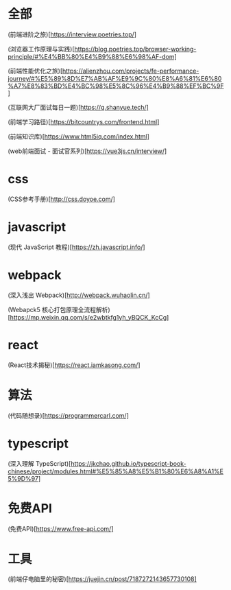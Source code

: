 # 全部
(前端进阶之旅)[https://interview.poetries.top/]

(浏览器工作原理与实践)[https://blog.poetries.top/browser-working-principle/#%E4%BB%80%E4%B9%88%E6%98%AF-dom]

(前端性能优化之旅)[https://alienzhou.com/projects/fe-performance-journey/#%E5%89%8D%E7%AB%AF%E9%9C%80%E8%A6%81%E6%80%A7%E8%83%BD%E4%BC%98%E5%8C%96%E4%B9%88%EF%BC%9F]

(互联网大厂面试每日一题)[https://q.shanyue.tech/]

(前端学习路径)[https://bitcountrys.com/frontend.html]

(前端知识库)[https://www.html5iq.com/index.html]

(web前端面试 - 面试官系列)[https://vue3js.cn/interview/]

# css

(CSS参考手册)[http://css.doyoe.com/]

# javascript

(现代 JavaScript 教程)[https://zh.javascript.info/]

# webpack

(深入浅出 Webpack)[http://webpack.wuhaolin.cn/]

(Webapck5 核心打包原理全流程解析)[https://mp.weixin.qq.com/s/e2wbtkfg1yh_yBQCK_KcCg]


# react

(React技术揭秘)[https://react.iamkasong.com/]

# 算法

(代码随想录)[https://programmercarl.com/]

# typescript

(深入理解 TypeScript)[https://jkchao.github.io/typescript-book-chinese/project/modules.html#%E5%85%A8%E5%B1%80%E6%A8%A1%E5%9D%97]

# 免费API

(免费API)[https://www.free-api.com/]

# 工具

(前端仔电脑里的秘密)[https://juejin.cn/post/7187272143657730108]
